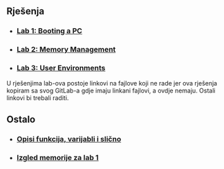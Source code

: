 ## Rješenja
- ### [Lab 1: Booting a PC](./answers_1.md)
- ### [Lab 2: Memory Management](./answers_2.md)
- ### [Lab 3: User Environments](./answers_3.md)

U rješenjima lab-ova postoje linkovi na fajlove koji ne rade jer ova rješenja kopiram sa svog GitLab-a gdje imaju linkani fajlovi, a ovdje nemaju.
Ostali linkovi bi trebali raditi.

## Ostalo
- ### [Opisi funkcija, varijabli i slično](./notes.md)
- ### [Izgled memorije za lab 1](./PC_State.jpg)
